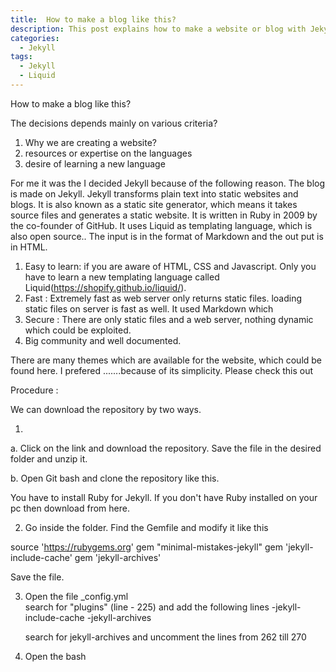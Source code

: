 ```yaml
---
title:  How to make a blog like this?
description: This post explains how to make a website or blog with Jekyll
categories:
  - Jekyll
tags:
  - Jekyll
  - Liquid
---
```



How to make a blog like this?



The decisions depends mainly on various criteria?
1. Why we are creating a website?
2. resources or expertise on the languages
3. desire of learning a new language

For me it was the
I decided Jekyll because of the following reason.
The blog is made on Jekyll.  Jekyll transforms plain text into static websites and blogs. It is also known as a static site generator, which means it takes source files and generates a static website.
It is written in Ruby in 2009 by the co-founder of GitHub. It uses Liquid as templating language, which is also open source.. The input is in the format of Markdown and the out put is in HTML.

1. Easy to learn: if you are aware of HTML, CSS and Javascript. Only you have to learn a new templating language called Liquid(https://shopify.github.io/liquid/).
2. Fast : Extremely fast as web server only returns static files. loading static files on server is fast as well. It used Markdown which
3. Secure : There are only static files and a web server, nothing dynamic which could be exploited.
4. Big community and well documented.


There are many themes which are available for the website, which could be found here.
I prefered .......because of its simplicity. Please check this out


Procedure :

We can download the repository by two ways.

1.
  a. Click on the link  and  download the repository. Save the file in the desired folder and unzip it.

  b. Open Git bash and clone the repository like this.

You have to install Ruby for Jekyll. If you don't have Ruby installed on your pc then download from here.


2. Go inside the folder. Find the Gemfile and modify it like this

source 'https://rubygems.org'
gem "minimal-mistakes-jekyll"
gem 'jekyll-include-cache'
gem 'jekyll-archives'

  Save the file.

3. Open the file _config.yml  
   search for "plugins" (line - 225) and add the following lines
    -jekyll-include-cache
    -jekyll-archives

    search for jekyll-archives and uncomment the lines from 262 till 270


4. Open the bash
